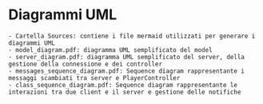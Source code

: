 # Diagrammi UML
    - Cartella Sources: contiene i file mermaid utilizzati per generare i diagrammi UML
    - model_diagram.pdf: diagramma UML semplificato del model
    - server_diagram.pdf: diagramma UML semplificato del server, della gestione della connessione e dei controller
    - messages_sequence_diagram.pdf: Sequence diagram rappresentante i messaggi scambiati tra server e PlayerController
    - class_sequence_diagram.pdf: Sequence diagram rappresentante le interazioni tra due client e il server e gestione delle notifiche
